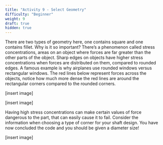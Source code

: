 ```yaml
---
title: "Activity 9 - Select Geometry"
difficulty: "Beginner"
weight: 9
draft: true
hidden: true
---
```

There are two types of geometry here, one contains square and one contains fillet. Why is it so important? There’s a phenomenon called stress concentrations, areas on an object where forces are far greater than the other parts of the object. Sharp edges on objects have higher stress concentrations when forces are distributed on them, compared to rounded edges. A famous example is why airplanes use rounded windows versus rectangular windows. The red lines below represent forces across the objects, notice how much more dense the red lines are around the rectangular corners compared to the rounded corners.

[insert image]

[insert image]

Having high stress concentrations can make certain values of force dangerous to the part, that can easily cause it to fail. Consider the information when choosing a type of corner for your shaft design.
You have now concluded the code and you should be given a diameter size!

[insert image]